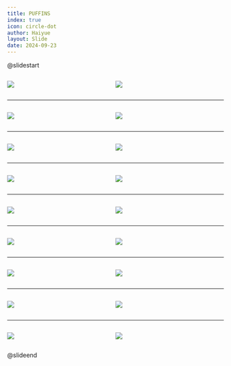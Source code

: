 ```yaml
---
title: PUFFINS
index: true
icon: circle-dot
author: Haiyue
layout: Slide
date: 2024-09-23
---
```

 
@slidestart

<div style="display:flex">
<div style="flex:1">

![](/reading/english/Level-W/PUFFINS/001.webp)
</div>
<div style="flex:1">

![](/reading/english/Level-W/PUFFINS/002.webp)
</div>
</div>

---

<div style="display:flex">
<div style="flex:1">

![](/reading/english/Level-W/PUFFINS/003.webp)
</div>
<div style="flex:1">

![](/reading/english/Level-W/PUFFINS/004.webp)
</div>
</div>

---

<div style="display:flex">
<div style="flex:1">

![](/reading/english/Level-W/PUFFINS/005.webp)
</div>
<div style="flex:1">

![](/reading/english/Level-W/PUFFINS/006.webp)
</div>
</div>

---

<div style="display:flex">
<div style="flex:1">

![](/reading/english/Level-W/PUFFINS/007.webp)
</div>
<div style="flex:1">

![](/reading/english/Level-W/PUFFINS/008.webp)
</div>
</div>

---

<div style="display:flex">
<div style="flex:1">

![](/reading/english/Level-W/PUFFINS/009.webp)
</div>
<div style="flex:1">

![](/reading/english/Level-W/PUFFINS/010.webp)
</div>
</div>

---

<div style="display:flex">
<div style="flex:1">

![](/reading/english/Level-W/PUFFINS/011.webp)
</div>
<div style="flex:1">

![](/reading/english/Level-W/PUFFINS/012.webp)
</div>
</div>

---

<div style="display:flex">
<div style="flex:1">

![](/reading/english/Level-W/PUFFINS/013.webp)
</div>
<div style="flex:1">

![](/reading/english/Level-W/PUFFINS/014.webp)
</div>
</div>

---

<div style="display:flex">
<div style="flex:1">

![](/reading/english/Level-W/PUFFINS/015.webp)
</div>
<div style="flex:1">

![](/reading/english/Level-W/PUFFINS/016.webp)
</div>
</div>

---

<div style="display:flex">
<div style="flex:1">

![](/reading/english/Level-W/PUFFINS/017.webp)
</div>
<div style="flex:1">

![](/reading/english/Level-W/PUFFINS/018.webp)
</div>
</div>

@slideend